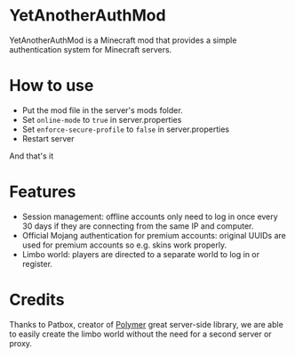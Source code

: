 # YetAnotherAuthMod

YetAnotherAuthMod is a Minecraft mod that provides a simple authentication system for Minecraft servers.

# How to use
- Put the mod file in the server's mods folder.
- Set `online-mode` to `true` in server.properties
- Set `enforce-secure-profile` to `false` in server.properties
- Restart server

And that's it

# Features

- Session management: offline accounts only need to log in once every 30 days if they are connecting from the same IP and computer.
- Official Mojang authentication for premium accounts: original UUIDs are used for premium accounts so e.g. skins work properly.
- Limbo world: players are directed to a separate world to log in or register.

# Credits

Thanks to Patbox, creator of [Polymer](https://modrinth.com/mod/polymer) great server-side library, we are able to easily create the limbo world without the need for a second server or proxy.